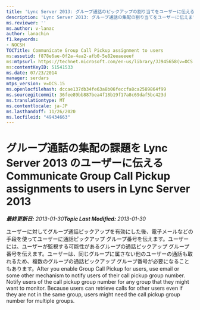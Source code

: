 ```yaml
---
title: 'Lync Server 2013: グループ通話のピックアップの割り当てをユーザーに伝える'
description: 'Lync Server 2013: グループ通話の集配の割り当てをユーザーに伝えます。'
ms.reviewer: ''
ms.author: v-lanac
author: lanachin
f1.keywords:
- NOCSH
TOCTitle: Communicate Group Call Pickup assignment to users
ms:assetid: f878e6ae-0f2a-4aa2-afb0-5e82eeaeeeef
ms:mtpsurl: https://technet.microsoft.com/en-us/library/JJ945658(v=OCS.15)
ms:contentKeyID: 51541533
ms.date: 07/23/2014
manager: serdars
mtps_version: v=OCS.15
ms.openlocfilehash: dccae137db34fe63a8b06feccfa8ca2589864f99
ms.sourcegitcommit: 36fee89bb887bea4f18b19f17a8c69daf5bc423d
ms.translationtype: MT
ms.contentlocale: ja-JP
ms.lasthandoff: 11/26/2020
ms.locfileid: "49434663"
---
```

# <a name="communicate-group-call-pickup-assignments-to-users-in-lync-server-2013"></a><span data-ttu-id="ff355-103">グループ通話の集配の課題を Lync Server 2013 のユーザーに伝える</span><span class="sxs-lookup"><span data-stu-id="ff355-103">Communicate Group Call Pickup assignments to users in Lync Server 2013</span></span>

<div data-xmlns="http://www.w3.org/1999/xhtml">

<div class="topic" data-xmlns="http://www.w3.org/1999/xhtml" data-msxsl="urn:schemas-microsoft-com:xslt" data-cs="https://msdn.microsoft.com/">

<div data-asp="https://msdn2.microsoft.com/asp">



</div>

<div id="mainSection">

<div id="mainBody"><span data-ttu-id="ff355-104">

<span> </span></span><span class="sxs-lookup"><span data-stu-id="ff355-104">

<span> </span></span></span>

<span data-ttu-id="ff355-105">_**最終更新日:** 2013-01-30_</span><span class="sxs-lookup"><span data-stu-id="ff355-105">_**Topic Last Modified:** 2013-01-30_</span></span>

<span data-ttu-id="ff355-p101">ユーザーに対してグループ通話ピックアップを有効にした後、電子メールなどの手段を使ってユーザーに通話ピックアップ グループ番号を伝えます。ユーザーには、ユーザーが監視する可能性があるグループの通話ピックアップ グループ番号を伝えます。ユーザーは、同じグループに属さない他のユーザーの通話も取れるため、複数のグループの通話ピックアップ グループ番号が必要になることもあります。</span><span class="sxs-lookup"><span data-stu-id="ff355-p101">After you enable Group Call Pickup for users, use email or some other mechanism to notify users of their call pickup group number. Notify users of the call pickup group number for any group that they might want to monitor. Because users can retrieve calls for other users even if they are not in the same group, users might need the call pickup group number for multiple groups.</span></span>

<span data-ttu-id="ff355-109"></div>

<span> </span>

</div>

</div>

</span><span class="sxs-lookup"><span data-stu-id="ff355-109"></div>

<span> </span>

</div>

</div>

</span></span></div>

